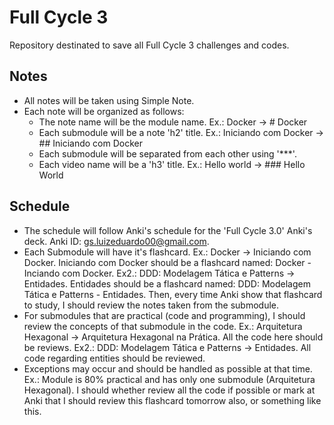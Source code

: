 # Full Cycle 3
Repository destinated to save all Full Cycle 3 challenges and codes.

## Notes

* All notes will be taken using Simple Note.
* Each note will be organized as follows:
    * The note name will be the module name. Ex.: Docker -> # Docker
    * Each submodule will be a note 'h2' title. Ex.: Iniciando com Docker -> ## Iniciando com Docker
    * Each submodule will be separated from each other using '***'.
    * Each video name will be a 'h3' title. Ex.: Hello world -> ### Hello World
 
## Schedule

* The schedule will follow Anki's schedule for the 'Full Cycle 3.0' Anki's deck.
Anki ID: gs.luizeduardo00@gmail.com.
* Each Submodule will have it's flashcard. Ex.: Docker -> Iniciando com Docker.
Iniciando com Docker should be a flashcard named: Docker - Inciando com Docker.
Ex2.: DDD: Modelagem Tática e Patterns -> Entidades. Entidades should be a flashcard named:
DDD: Modelagem Tática e Patterns - Entidades.
Then, every time Anki show that flashcard to study, I should review the notes taken from the
submodule.
* For submodules that are practical (code and programming), I should review the concepts
of that submodule in the code. Ex.: Arquitetura Hexagonal -> Arquitetura Hexagonal na Prática.
All the code here should be reviews. Ex2.: DDD: Modelagem Tática e Patterns -> Entidades. All code
regarding entities should be reviewed.
* Exceptions may occur and should be handled as possible at that time. Ex.: Module is 80% practical and has
only one submodule (Arquitetura Hexagonal). I should whether review all the code if possible or
mark at Anki that I should review this flashcard tomorrow also, or something like this. 
